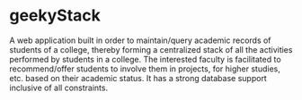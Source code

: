# geekyStack
A web application built in order to maintain/query academic records of students of a college, thereby forming a centralized stack of all the activities performed by students in a college. The interested faculty is facilitated to recommend/offer students to involve them in projects, for higher studies, etc. based on their academic status. It has a strong database support inclusive of all constraints.
